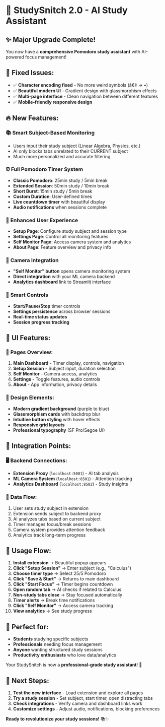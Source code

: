 # 🎯 StudySnitch 2.0 - AI Study Assistant

## ✨ Major Upgrade Complete!

You now have a **comprehensive Pomodoro study assistant** with AI-powered focus management!

## 🎨 **Fixed Issues:**

- ✅ **Character encoding fixed** - No more weird symbols (â€¢ → •)
- ✅ **Beautiful modern UI** - Gradient design with glassmorphism effects
- ✅ **Multi-page interface** - Clean navigation between different features
- ✅ **Mobile-friendly responsive design**

## 🔥 **New Features:**

### 📚 **Smart Subject-Based Monitoring**

- Users input their study subject (Linear Algebra, Physics, etc.)
- AI only blocks tabs unrelated to their CURRENT subject
- Much more personalized and accurate filtering

### ⏰ **Full Pomodoro Timer System**

- **Classic Pomodoro**: 25min study / 5min break
- **Extended Session**: 50min study / 10min break
- **Short Burst**: 15min study / 5min break
- **Custom Duration**: User-defined times
- **Live countdown timer** with beautiful display
- **Audio notifications** when sessions complete

### 🎯 **Enhanced User Experience**

- **Setup Page**: Configure study subject and session type
- **Settings Page**: Control all monitoring features
- **Self Monitor Page**: Access camera system and analytics
- **About Page**: Feature overview and privacy info

### 🎥 **Camera Integration**

- **"Self Monitor" button** opens camera monitoring system
- **Direct integration** with your ML camera backend
- **Analytics dashboard** link to Streamlit interface

### 🔧 **Smart Controls**

- **Start/Pause/Stop** timer controls
- **Settings persistence** across browser sessions
- **Real-time status updates**
- **Session progress tracking**

## 🎪 **UI Features:**

### 📱 **Pages Overview:**

1. **Main Dashboard** - Timer display, controls, navigation
2. **Setup Session** - Subject input, duration selection
3. **Self Monitor** - Camera access, analytics
4. **Settings** - Toggle features, audio controls
5. **About** - App information, privacy details

### 🎨 **Design Elements:**

- **Modern gradient background** (purple to blue)
- **Glassmorphism cards** with backdrop blur
- **Intuitive button styling** with hover effects
- **Responsive grid layouts**
- **Professional typography** (SF Pro/Segoe UI)

## 🔗 **Integration Points:**

### 🖥️ **Backend Connections:**

- **Extension Proxy** (`localhost:5001`) - AI tab analysis
- **ML Camera System** (`localhost:8501`) - Attention tracking
- **Analytics Dashboard** (`localhost:8502`) - Study insights

### 💾 **Data Flow:**

1. User sets study subject in extension
2. Extension sends subject to backend proxy
3. AI analyzes tabs based on current subject
4. Timer manages focus/break sessions
5. Camera system provides attention feedback
6. Analytics track long-term progress

## 🚀 **Usage Flow:**

1. **Install extension** → Beautiful popup appears
2. **Click "Setup Session"** → Enter subject (e.g., "Calculus")
3. **Choose timer type** → Select 25/5 Pomodoro
4. **Click "Save & Start"** → Returns to main dashboard
5. **Click "Start Focus"** → Timer begins countdown
6. **Open random tab** → AI checks if related to Calculus
7. **Non-study tabs close** → Stay focused automatically
8. **Timer alerts** → Break time notifications
9. **Click "Self Monitor"** → Access camera tracking
10. **View analytics** → See study progress

## 🎯 **Perfect for:**

- **Students** studying specific subjects
- **Professionals** needing focus management
- **Anyone** wanting structured study sessions
- **Productivity enthusiasts** who love data/analytics

Your StudySnitch is now a **professional-grade study assistant**! 🎉

## 🔄 **Next Steps:**

1. **Test the new interface** - Load extension and explore all pages
2. **Try a study session** - Set subject, start timer, open distracting tabs
3. **Check integrations** - Verify camera and dashboard links work
4. **Customize settings** - Adjust audio, notifications, blocking preferences

**Ready to revolutionize your study sessions!** 📚✨
